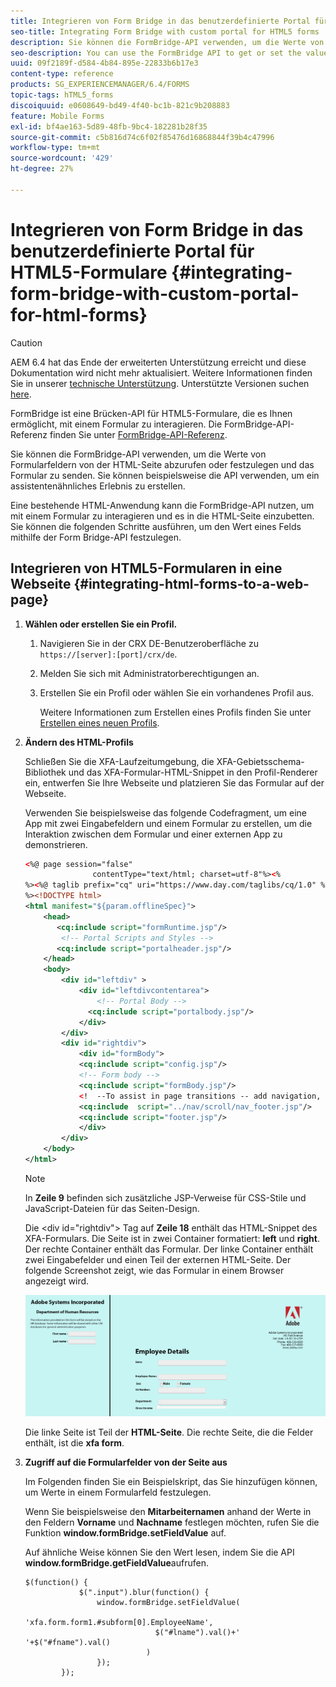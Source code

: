 ```yaml
---
title: Integrieren von Form Bridge in das benutzerdefinierte Portal für HTML5-Formulare
seo-title: Integrating Form Bridge with custom portal for HTML5 forms
description: Sie können die FormBridge-API verwenden, um die Werte von Formularfeldern von der HTML-Seite abzurufen oder festzulegen und das Formular zu senden.
seo-description: You can use the FormBridge API to get or set the values of form fields from the HTML page and submit the form.
uuid: 09f2189f-d584-4b84-895e-22833b6b17e3
content-type: reference
products: SG_EXPERIENCEMANAGER/6.4/FORMS
topic-tags: hTML5_forms
discoiquuid: e0608649-bd49-4f40-bc1b-821c9b208883
feature: Mobile Forms
exl-id: bf4ae163-5d89-48fb-9bc4-182281b28f35
source-git-commit: c5b816d74c6f02f85476d16868844f39b4c47996
workflow-type: tm+mt
source-wordcount: '429'
ht-degree: 27%

---
```


# Integrieren von Form Bridge in das benutzerdefinierte Portal für HTML5-Formulare {#integrating-form-bridge-with-custom-portal-for-html-forms}

>[!CAUTION]
>
>AEM 6.4 hat das Ende der erweiterten Unterstützung erreicht und diese Dokumentation wird nicht mehr aktualisiert. Weitere Informationen finden Sie in unserer [technische Unterstützung](https://helpx.adobe.com/de/support/programs/eol-matrix.html). Unterstützte Versionen suchen [here](https://experienceleague.adobe.com/docs/?lang=de).

FormBridge ist eine Brücken-API für HTML5-Formulare, die es Ihnen ermöglicht, mit einem Formular zu interagieren. Die FormBridge-API-Referenz finden Sie unter [FormBridge-API-Referenz](/help/forms/using/form-bridge-apis.md).

Sie können die FormBridge-API verwenden, um die Werte von Formularfeldern von der HTML-Seite abzurufen oder festzulegen und das Formular zu senden. Sie können beispielsweise die API verwenden, um ein assistentenähnliches Erlebnis zu erstellen.

Eine bestehende HTML-Anwendung kann die FormBridge-API nutzen, um mit einem Formular zu interagieren und es in die HTML-Seite einzubetten. Sie können die folgenden Schritte ausführen, um den Wert eines Felds mithilfe der Form Bridge-API festzulegen.

## Integrieren von HTML5-Formularen in eine Webseite {#integrating-html-forms-to-a-web-page}

1. **Wählen oder erstellen Sie ein Profil.**

   1. Navigieren Sie in der CRX DE-Benutzeroberfläche zu `https://[server]:[port]/crx/de`.
   1. Melden Sie sich mit Administratorberechtigungen an.
   1. Erstellen Sie ein Profil oder wählen Sie ein vorhandenes Profil aus.

      Weitere Informationen zum Erstellen eines Profils finden Sie unter [Erstellen eines neuen Profils](/help/forms/using/custom-profile.md).

1. **Ändern des HTML-Profils**

   Schließen Sie die XFA-Laufzeitumgebung, die XFA-Gebietsschema-Bibliothek und das XFA-Formular-HTML-Snippet in den Profil-Renderer ein, entwerfen Sie Ihre Webseite und platzieren Sie das Formular auf der Webseite.

   Verwenden Sie beispielsweise das folgende Codefragment, um eine App mit zwei Eingabefeldern und einem Formular zu erstellen, um die Interaktion zwischen dem Formular und einer externen App zu demonstrieren.

   ```xml
   <%@ page session="false"
                  contentType="text/html; charset=utf-8"%><%
   %><%@ taglib prefix="cq" uri="https://www.day.com/taglibs/cq/1.0" %><%
   %><!DOCTYPE html>
   <html manifest="${param.offlineSpec}">
       <head>
          <cq:include script="formRuntime.jsp"/>
           <!-- Portal Scripts and Styles -->
          <cq:include script="portalheader.jsp"/> 
       </head>
       <body>
           <div id="leftdiv" >
               <div id="leftdivcontentarea">   
                   <!-- Portal Body -->
                 <cq:include script="portalbody.jsp"/>  
               </div>
           </div>
           <div id="rightdiv">
               <div id="formBody">
               <cq:include script="config.jsp"/>
               <!-- Form body -->
               <cq:include script="formBody.jsp"/>
               <!  --To assist in page transitions -- add navigation, based on scrolling -->
               <cq:include  script="../nav/scroll/nav_footer.jsp"/>
               <cq:include script="footer.jsp"/>
               </div>    
           </div>
       </body>
   </html>
   ```

   >[!NOTE]
   >
   >In **Zeile 9** befinden sich zusätzliche JSP-Verweise für CSS-Stile und JavaScript-Dateien für das Seiten-Design.
   >
   >Die &lt;div id=&quot;rightdiv&quot;> Tag auf **Zeile 18** enthält das HTML-Snippet des XFA-Formulars.
   Die Seite ist in zwei Container formatiert: **left** und **right**. Der rechte Container enthält das Formular. Der linke Container enthält zwei Eingabefelder und einen Teil der externen HTML-Seite.
   Der folgende Screenshot zeigt, wie das Formular in einem Browser angezeigt wird.

   ![Portal](assets/portal.jpg)

   Die linke Seite ist Teil der **HTML-Seite**. Die rechte Seite, die die Felder enthält, ist die **xfa form**.

1. **Zugriff auf die Formularfelder von der Seite aus**

   Im Folgenden finden Sie ein Beispielskript, das Sie hinzufügen können, um Werte in einem Formularfeld festzulegen.

   Wenn Sie beispielsweise den **Mitarbeiternamen** anhand der Werte in den Feldern **Vorname** und **Nachname** festlegen möchten, rufen Sie die Funktion **window.formBridge.setFieldValue** auf.

   Auf ähnliche Weise können Sie den Wert lesen, indem Sie die API **window.formBridge.getFieldValue**aufrufen.

   ```
   $(function() {
               $(".input").blur(function() {
                   window.formBridge.setFieldValue(
                               'xfa.form.form1.#subform[0].EmployeeName',
                                $("#lname").val()+' '+$("#fname").val()
                              )
                   });
           });
   ```
